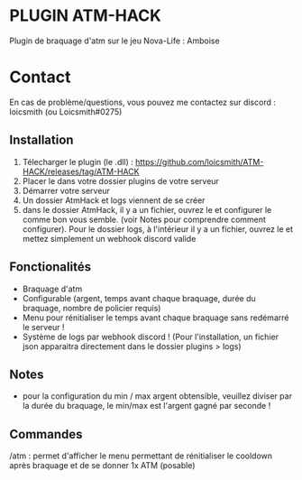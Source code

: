 
# PLUGIN ATM-HACK

Plugin de braquage d'atm sur le jeu Nova-Life : Amboise

# Contact

En cas de problème/questions, vous pouvez me contactez sur discord : loicsmith (ou Loicsmith#0275)


## Installation
1. Télecharger le plugin (le .dll) : https://github.com/loicsmith/ATM-HACK/releases/tag/ATM-HACK
2. Placer le dans votre dossier plugins de votre serveur
3. Démarrer votre serveur
4. Un dossier AtmHack et logs viennent de se créer
5. dans le dossier AtmHack, il y a un fichier, ouvrez le et configurer le comme bon vous semble. (voir Notes pour comprendre comment configurer). Pour le dossier logs, à l'intérieur il y a un fichier, ouvrez le et mettez simplement un webhook discord valide


## Fonctionalités

- Braquage d'atm
- Configurable (argent, temps avant chaque braquage, durée du braquage, nombre de policier requis)
- Menu pour rénitialiser le temps avant chaque braquage sans redémarré le serveur !
- Système de logs par webhook discord ! (Pour l'installation, un fichier json apparaitra directement dans le dossier plugins > logs)

## Notes

- pour la configuration du min / max argent obtensible, veuillez diviser par la durée du braquage, le min/max est l'argent gagné par seconde !
  
## Commandes

/atm : permet d'afficher le menu permettant de rénitialiser le cooldown après braquage et de se donner 1x ATM (posable)  
